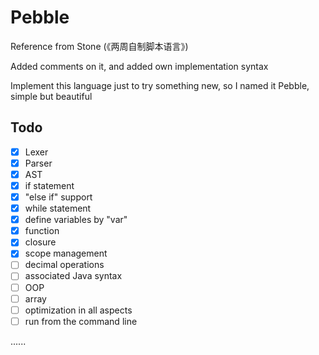 # Pebble

Reference from Stone (《两周自制脚本语言》)

Added comments on it, and added own implementation syntax

Implement this language just to try something new, so I named it Pebble, simple but beautiful

## Todo

- [x] Lexer
- [x] Parser
- [x] AST
- [x] if statement
- [x] "else if" support
- [x] while statement
- [x] define variables by "var"
- [x] function
- [x] closure
- [x] scope management
- [ ] decimal operations
- [ ] associated Java syntax
- [ ] OOP
- [ ] array
- [ ] optimization in all aspects
- [ ] run from the command line

......